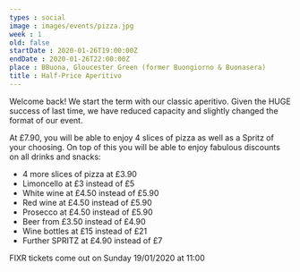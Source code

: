 ```yaml
---
types : social
image : images/events/pizza.jpg
week : 1
old: false
startDate : 2020-01-26T19:00:00Z
endDate : 2020-01-26T22:00:00Z
place : BBuona, Gloucester Green (former Buongiorno & Buonasera)
title : Half-Price Aperitivo
---
```


Welcome back! We start the term with our classic aperitivo. Given the HUGE success of last time, we have reduced capacity and slightly changed the format of our event. 

At £7.90, you will be able to enjoy 4 slices of pizza as well as a Spritz of your choosing. On top of this you will be able to enjoy fabulous discounts on all drinks and snacks:

- 4 more slices of pizza at £3.90
- Limoncello at £3 instead of £5
- White wine at £4.50 instead of £5.90
- Red wine at £4.50 instead of £5.90
- Prosecco at £4.50 instead of £5.90
- Beer from £3.50 instead of £4.90
- Wine bottles at £15 instead of £21
- Further SPRITZ at £4.90 instead of £7


FIXR tickets come out on Sunday 19/01/2020 at 11:00
